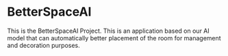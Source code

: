 # BetterSpaceAI
This is the BetterSpaceAI Project. This is an application based on our AI model that can automatically better placement of the room for management and decoration purposes. 
